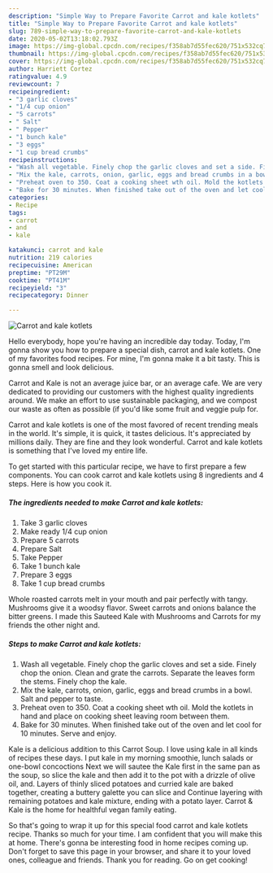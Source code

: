 ```yaml
---
description: "Simple Way to Prepare Favorite Carrot and kale kotlets"
title: "Simple Way to Prepare Favorite Carrot and kale kotlets"
slug: 789-simple-way-to-prepare-favorite-carrot-and-kale-kotlets
date: 2020-05-02T13:18:02.793Z
image: https://img-global.cpcdn.com/recipes/f358ab7d55fec620/751x532cq70/carrot-and-kale-kotlets-recipe-main-photo.jpg
thumbnail: https://img-global.cpcdn.com/recipes/f358ab7d55fec620/751x532cq70/carrot-and-kale-kotlets-recipe-main-photo.jpg
cover: https://img-global.cpcdn.com/recipes/f358ab7d55fec620/751x532cq70/carrot-and-kale-kotlets-recipe-main-photo.jpg
author: Harriett Cortez
ratingvalue: 4.9
reviewcount: 7
recipeingredient:
- "3 garlic cloves"
- "1/4 cup onion"
- "5 carrots"
- " Salt"
- " Pepper"
- "1 bunch kale"
- "3 eggs"
- "1 cup bread crumbs"
recipeinstructions:
- "Wash all vegetable. Finely chop the garlic cloves and set a side. Finely chop the onion. Clean and grate the carrots. Separate the leaves form the stems. Finely chop the kale."
- "Mix the kale, carrots, onion, garlic, eggs and bread crumbs in a bowl. Salt and pepper to taste."
- "Preheat oven to 350. Coat a cooking sheet wth oil. Mold the kotlets in hand and place on cooking sheet leaving room between them."
- "Bake for 30 minutes. When finished take out of the oven and let cool for 10 minutes. Serve and enjoy."
categories:
- Recipe
tags:
- carrot
- and
- kale

katakunci: carrot and kale 
nutrition: 219 calories
recipecuisine: American
preptime: "PT29M"
cooktime: "PT41M"
recipeyield: "3"
recipecategory: Dinner

---
```



![Carrot and kale kotlets](https://img-global.cpcdn.com/recipes/f358ab7d55fec620/751x532cq70/carrot-and-kale-kotlets-recipe-main-photo.jpg)

Hello everybody, hope you're having an incredible day today. Today, I'm gonna show you how to prepare a special dish, carrot and kale kotlets. One of my favorites food recipes. For mine, I'm gonna make it a bit tasty. This is gonna smell and look delicious.

Carrot and Kale is not an average juice bar, or an average cafe. We are very dedicated to providing our customers with the highest quality ingredients around. We make an effort to use sustainable packaging, and we compost our waste as often as possible (if you&#39;d like some fruit and veggie pulp for.

Carrot and kale kotlets is one of the most favored of recent trending meals in the world. It's simple, it is quick, it tastes delicious. It's appreciated by millions daily. They are fine and they look wonderful. Carrot and kale kotlets is something that I've loved my entire life.


To get started with this particular recipe, we have to first prepare a few components. You can cook carrot and kale kotlets using 8 ingredients and 4 steps. Here is how you cook it.

<!--inarticleads1-->

##### The ingredients needed to make Carrot and kale kotlets:

1. Take 3 garlic cloves
1. Make ready 1/4 cup onion
1. Prepare 5 carrots
1. Prepare  Salt
1. Take  Pepper
1. Take 1 bunch kale
1. Prepare 3 eggs
1. Take 1 cup bread crumbs


Whole roasted carrots melt in your mouth and pair perfectly with tangy. Mushrooms give it a woodsy flavor. Sweet carrots and onions balance the bitter greens. I made this Sauteed Kale with Mushrooms and Carrots for my friends the other night and. 

<!--inarticleads2-->

##### Steps to make Carrot and kale kotlets:

1. Wash all vegetable. Finely chop the garlic cloves and set a side. Finely chop the onion. Clean and grate the carrots. Separate the leaves form the stems. Finely chop the kale.
1. Mix the kale, carrots, onion, garlic, eggs and bread crumbs in a bowl. Salt and pepper to taste.
1. Preheat oven to 350. Coat a cooking sheet wth oil. Mold the kotlets in hand and place on cooking sheet leaving room between them.
1. Bake for 30 minutes. When finished take out of the oven and let cool for 10 minutes. Serve and enjoy.


Kale is a delicious addition to this Carrot Soup. I love using kale in all kinds of recipes these days. I put kale in my morning smoothie, lunch salads or one-bowl concoctions Next we will sautee the Kale first in the same pan as the soup, so slice the kale and then add it to the pot with a drizzle of olive oil, and. Layers of thinly sliced potatoes and curried kale are baked together, creating a buttery galette you can slice and Continue layering with remaining potatoes and kale mixture, ending with a potato layer. Carrot &amp; Kale is the home for healthful vegan family eating. 

So that's going to wrap it up for this special food carrot and kale kotlets recipe. Thanks so much for your time. I am confident that you will make this at home. There's gonna be interesting food in home recipes coming up. Don't forget to save this page in your browser, and share it to your loved ones, colleague and friends. Thank you for reading. Go on get cooking!
